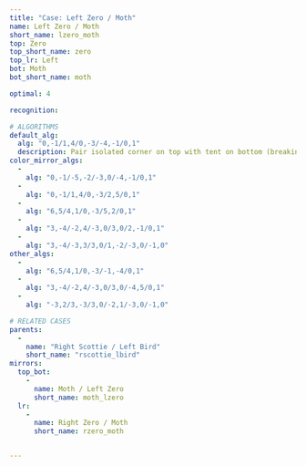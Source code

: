 ```yaml
---
title: "Case: Left Zero / Moth"
name: Left Zero / Moth
short_name: lzero_moth
top: Zero
top_short_name: zero
top_lr: Left
bot: Moth
bot_short_name: moth

optimal: 4

recognition:

# ALGORITHMS
default_alg:
  alg: "0,-1/1,4/0,-3/-4,-1/0,1"
  description: Pair isolated corner on top with tent on bottom (breaking gem) to form good scottie/bird.
color_mirror_algs:
  -
    alg: "0,-1/-5,-2/-3,0/-4,-1/0,1"
  -
    alg: "0,-1/1,4/0,-3/2,5/0,1"
  -
    alg: "6,5/4,1/0,-3/5,2/0,1"
  -
    alg: "3,-4/-2,4/-3,0/3,0/2,-1/0,1"
  -
    alg: "3,-4/-3,3/3,0/1,-2/-3,0/-1,0"
other_algs:
  -
    alg: "6,5/4,1/0,-3/-1,-4/0,1"
  -
    alg: "3,-4/-2,4/-3,0/3,0/-4,5/0,1"
  -
    alg: "-3,2/3,-3/3,0/-2,1/-3,0/-1,0"

# RELATED CASES
parents:
  -
    name: "Right Scottie / Left Bird"
    short_name: "rscottie_lbird"
mirrors:
  top_bot:
    -
      name: Moth / Left Zero
      short_name: moth_lzero
  lr:
    -
      name: Right Zero / Moth
      short_name: rzero_moth


---
```


